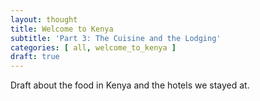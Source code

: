 ```yaml
---
layout: thought
title: Welcome to Kenya
subtitle: 'Part 3: The Cuisine and the Lodging'
categories: [ all, welcome_to_kenya ]
draft: true
---
```


Draft about the food in Kenya and the hotels we stayed at.
